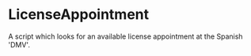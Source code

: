 # LicenseAppointment
A script which looks for an available license appointment at the Spanish 'DMV'.
